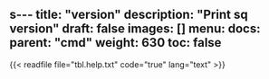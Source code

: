 s---
title: "version"
description: "Print sq version"
draft: false
images: []
menu:
  docs:
    parent: "cmd"
weight: 630
toc: false
---

{{< readfile file="tbl.help.txt" code="true" lang="text" >}}

